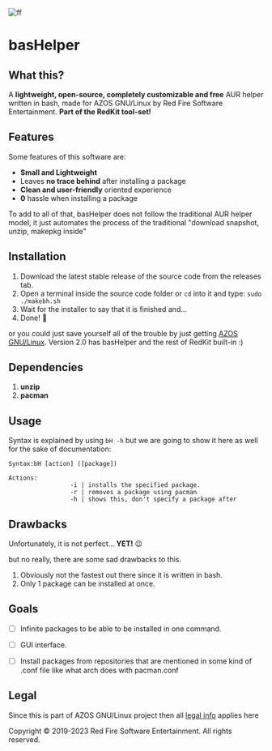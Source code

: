 
![ff](https://github.com/RedFireSoftwareEntertainment/fastFlash/assets/98542488/b4565dc8-6bc4-4e71-a1d0-a504c9e13f78)

# basHelper

## What this?

A **lightweight, open-source, completely customizable and free** AUR helper written in bash, made for AZOS GNU/Linux by Red Fire Software Entertainment. **Part of the RedKit tool-set!**

## Features

Some features of this software are:

 - **Small and Lightweight**
 - Leaves **no trace behind** after installing a package
 - **Clean and user-friendly** oriented experience
 - **0** hassle when installing a package
 
 To add to all of that, basHelper does not follow the traditional AUR helper model, it just automates the process of the traditional "download snapshot, unzip, makepkg inside"

## Installation

 

 1. Download the latest stable release of the source code from the releases tab.
 2. Open a terminal inside the source code folder or `cd` into it and type: `sudo ./makebh.sh`
 3. Wait for the installer to say that it is finished and...
 4. Done! 🎉
 
 or you could just save yourself all of the trouble by just getting [AZOS GNU/Linux](https://sites.google.com/view/azosofficialsite/download/versions). Version 2.0 has basHelper and the rest of RedKit built-in :)

## Dependencies

 1. **unzip**
 2. **pacman**

## Usage
Syntax is explained by using `bH -h` but we are going to show it here as well for the sake of documentation:

   

    Syntax:bH [action] ([package])
    
    Actions:
                     -i | installs the specified package.
                     -r | removes a package using pacman
                     -h | shows this, don't specify a package after


## Drawbacks
Unfortunately, it is not perfect... **YET!** 😉

but no really, there are some sad drawbacks to this.

 1. Obviously not the fastest out there since it is written in bash.
 2. Only 1 package can be installed at once.
 
## Goals
 - [ ] Infinite packages to be able to be installed in one command.
 - [ ] GUI interface.
 - [ ] Install packages from repositories that are mentioned in some kind of .conf file like what arch does with pacman.conf


## Legal

Since this is part of AZOS GNU/Linux project then all [legal info](https://sites.google.com/view/azosofficialsite/legal) applies here

Copyright © 2019-2023 Red Fire Software Entertainment. All rights reserved.
